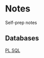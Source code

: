 # Notes
Self-prep notes


## Databases
<a href="https://divyap09.github.io/Notes/Database/PL%20SQL" target="_blank" alt="PL SQL">PL SQL</a>
